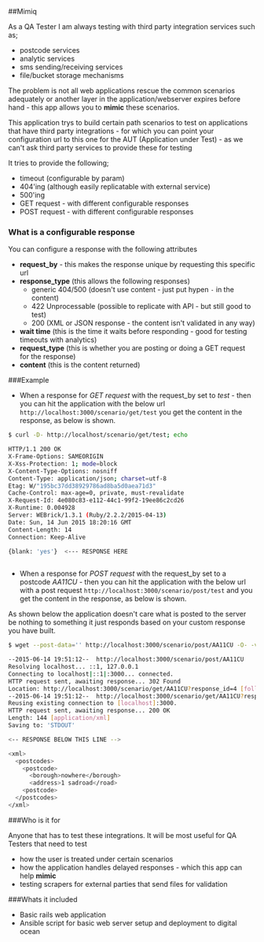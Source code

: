 ##Mimiq

As a QA Tester I am always testing with third party integration services such as;
 - postcode services
 - analytic services
 - sms sending/receiving services
 - file/bucket storage mechanisms

The problem is not all web applications rescue the common scenarios adequately or another 
layer in the application/webserver expires before hand - this app allows you to **mimic** these scenarios.

This application trys to build certain path scenarios to test on applications that have 
third party integrations - for which you can point your configuration url to this one for the AUT 
(Application under Test) - as we can't ask third party services to provide these for testing


It tries to provide the following;

 - timeout (configurable by param)
 - 404'ing (although easily replicatable with external service)
 - 500'ing
 - GET request - with different configurable responses
 - POST request - with different configurable responses

### What is a configurable response

 You can configure a response with the following attributes 
  - **request_by** - this makes the response unique by requesting this specific url
  - **response_type** (this allows the following responses)
  	- generic 404/500 (doesn't use content - just put hypen `-` in the content)
  	- 422 Unprocessable (possible to replicate with API - but still good to test)
  	- 200 (XML or JSON response - the content isn't validated in any way)
  - **wait time** (this is the time it waits before responding - good for testing timeouts with analytics)
  - **request_type** (this is whether you are posting or doing a GET request for the response)
  - **content** (this is the content returned)

###Example
 - When a response for *GET request* with the request_by set to *test* - then you can hit the application with the below url `http://localhost:3000/scenario/get/test` you get the content in the response, as below is shown.

```sh
$ curl -D- http://localhost/scenario/get/test; echo

HTTP/1.1 200 OK
X-Frame-Options: SAMEORIGIN
X-Xss-Protection: 1; mode=block
X-Content-Type-Options: nosniff
Content-Type: application/json; charset=utf-8
Etag: W/"195bc37dd38929786ad8ba5d0aea71d3"
Cache-Control: max-age=0, private, must-revalidate
X-Request-Id: 4e080c83-e112-44c1-99f2-19ee86c2cd26
X-Runtime: 0.004928
Server: WEBrick/1.3.1 (Ruby/2.2.2/2015-04-13)
Date: Sun, 14 Jun 2015 18:20:16 GMT
Content-Length: 14
Connection: Keep-Alive

{blank: 'yes'}  <--- RESPONSE HERE
 
```

- When a response for *POST request* with the request_by set to a postcode *AA11CU* - then you can hit the application with the below url with a post request `http://localhost:3000/scenario/post/test` and you get the content in the response, as below is shown.

As shown below the application doesn't care what is posted to the server be nothing to something it just responds based on your custom response you have built.

```sh
$ wget --post-data='' http://localhost:3000/scenario/post/AA11CU -O- -v

--2015-06-14 19:51:12--  http://localhost:3000/scenario/post/AA11CU
Resolving localhost... ::1, 127.0.0.1
Connecting to localhost|::1|:3000... connected.
HTTP request sent, awaiting response... 302 Found
Location: http://localhost:3000/scenario/get/AA11CU?response_id=4 [following]
--2015-06-14 19:51:12--  http://localhost:3000/scenario/get/AA11CU?response_id=4
Reusing existing connection to [localhost]:3000.
HTTP request sent, awaiting response... 200 OK
Length: 144 [application/xml]
Saving to: 'STDOUT'

<-- RESPONSE BELOW THIS LINE -->

<xml>
  <postcodes>
    <postcode>
      <borough>nowhere</borough>
      <address>1 sadroad</road>
    <postcode>
  </postcodes>
</xml>
```



###Who is it for

 Anyone that has to test these integrations. It will be most useful for QA Testers that 
 need to test 
  - how the user is treated under certain scenarios 
  - how the application handles delayed responses - which this app can help **mimic**
  - testing scrapers for external parties that send files for validation

###Whats it included
  - Basic rails web application
  - Ansible script for basic web server setup and deployment to digital ocean
